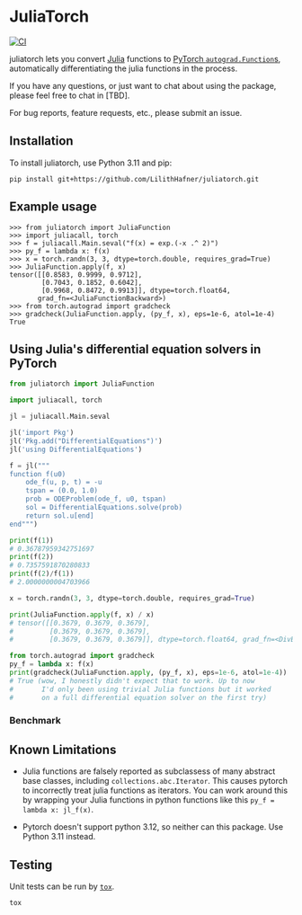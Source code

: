 # JuliaTorch

[![CI](https://github.com/LilithHafner/juliatorch/workflows/CI/badge.svg)](https://github.com/LilithHafner/juliatorch/actions)

juliatorch lets you convert [Julia](https://julialang.org/) functions to
[PyTorch `autograd.Function`s](https://pytorch.org/docs/stable/autograd.html), automatically
differentiating the julia functions in the process.

If you have any questions, or just want to chat about using the package,
please feel free to chat in [TBD].

For bug reports, feature requests, etc., please submit an issue.

## Installation

To install juliatorch, use Python 3.11 and pip:

```
pip install git+https://github.com/LilithHafner/juliatorch.git
```

## Example usage

```pycon
>>> from juliatorch import JuliaFunction
>>> import juliacall, torch
>>> f = juliacall.Main.seval("f(x) = exp.(-x .^ 2)")
>>> py_f = lambda x: f(x)
>>> x = torch.randn(3, 3, dtype=torch.double, requires_grad=True)
>>> JuliaFunction.apply(f, x)
tensor([[0.8583, 0.9999, 0.9712],
        [0.7043, 0.1852, 0.6042],
        [0.9968, 0.8472, 0.9913]], dtype=torch.float64,
       grad_fn=<JuliaFunctionBackward>)
>>> from torch.autograd import gradcheck
>>> gradcheck(JuliaFunction.apply, (py_f, x), eps=1e-6, atol=1e-4)
True
```

## Using Julia's differential equation solvers in PyTorch

```python
from juliatorch import JuliaFunction

import juliacall, torch

jl = juliacall.Main.seval

jl('import Pkg')
jl('Pkg.add("DifferentialEquations")')
jl('using DifferentialEquations')

f = jl("""
function f(u0)
    ode_f(u, p, t) = -u
    tspan = (0.0, 1.0)
    prob = ODEProblem(ode_f, u0, tspan)
    sol = DifferentialEquations.solve(prob)
    return sol.u[end]
end""")

print(f(1))
# 0.36787959342751697
print(f(2))
# 0.7357591870280833
print(f(2)/f(1))
# 2.0000000004703966

x = torch.randn(3, 3, dtype=torch.double, requires_grad=True)

print(JuliaFunction.apply(f, x) / x)
# tensor([[0.3679, 0.3679, 0.3679],
#         [0.3679, 0.3679, 0.3679],
#         [0.3679, 0.3679, 0.3679]], dtype=torch.float64, grad_fn=<DivBackward0>)

from torch.autograd import gradcheck
py_f = lambda x: f(x)
print(gradcheck(JuliaFunction.apply, (py_f, x), eps=1e-6, atol=1e-4))
# True (wow, I honestly didn't expect that to work. Up to now
#       I'd only been using trivial Julia functions but it worked
#       on a full differential equation solver on the first try)
```

<!--
## Collab Notebook Examples

- [Solving the Lorenz equation faster than SciPy+Numba](https://colab.research.google.com/drive/1SQCu1puMQO01i3oMg0TXfa1uf7BqgsEW?usp=sharing)

-->

### Benchmark

## Known Limitations

- Julia functions are falsely reported as subclassess of many abstract base classes,
  including `collections.abc.Iterator`. This causes pytorch to incorrectly treat julia
  functions as iterators. You can work around this by wrapping your Julia functions in
  python functions like this `py_f = lambda x: jl_f(x)`.

- Pytorch doesn't support python 3.12, so neither can this package. Use Python 3.11 instead.

## Testing

Unit tests can be run by [`tox`](http://tox.readthedocs.io).

```sh
tox
```
